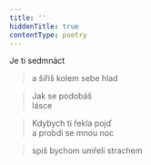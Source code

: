 ```yaml
---
title: ''
hiddenTitle: true
contentType: poetry
---
```


>   

>   

Je ti sedmnáct

> a šíříš kolem sebe hlad

> Jak se podobáš  
> lásce

> Kdybych ti řekla pojď  
> a probdi se mnou noc

> spíš bychom umřeli strachem
